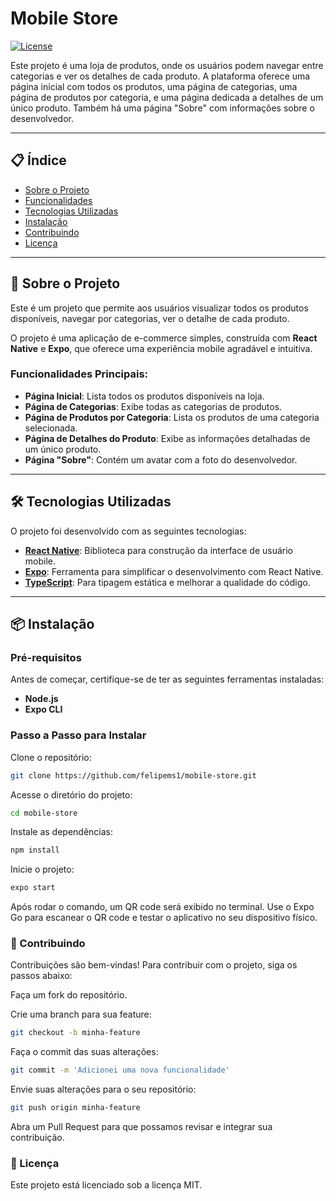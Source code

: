 # **Mobile Store**
[![License](https://img.shields.io/badge/license-MIT-green.svg)](LICENSE)

Este projeto é uma loja de produtos, onde os usuários podem navegar entre categorias e ver os detalhes de cada produto. A plataforma oferece uma página inicial com todos os produtos, uma página de categorias, uma página de produtos por categoria, e uma página dedicada a detalhes de um único produto. Também há uma página "Sobre" com informações sobre o desenvolvedor.

---

## 📋 **Índice**

- [Sobre o Projeto](#sobre-o-projeto)
- [Funcionalidades](#funcionalidades)
- [Tecnologias Utilizadas](#tecnologias-utilizadas)
- [Instalação](#instalação)
- [Contribuindo](#contribuindo)
- [Licença](#licença)

---

## 🚀 **Sobre o Projeto**

Este é um projeto que permite aos usuários visualizar todos os produtos disponíveis, navegar por categorias, ver o detalhe de cada produto.

O projeto é uma aplicação de e-commerce simples, construída com **React Native** e **Expo**, que oferece uma experiência mobile agradável e intuitiva.

### Funcionalidades Principais:

- **Página Inicial**: Lista todos os produtos disponíveis na loja.
- **Página de Categorias**: Exibe todas as categorias de produtos.
- **Página de Produtos por Categoria**: Lista os produtos de uma categoria selecionada.
- **Página de Detalhes do Produto**: Exibe as informações detalhadas de um único produto.
- **Página "Sobre"**: Contém um avatar com a foto do desenvolvedor.

---

## 🛠️ **Tecnologias Utilizadas**

O projeto foi desenvolvido com as seguintes tecnologias:

- **[React Native](https://reactnative.dev/)**: Biblioteca para construção da interface de usuário mobile.
- **[Expo](https://expo.dev/)**: Ferramenta para simplificar o desenvolvimento com React Native.
- **[TypeScript](https://www.typescriptlang.org/)**: Para tipagem estática e melhorar a qualidade do código.
---

## 📦 **Instalação**

### Pré-requisitos

Antes de começar, certifique-se de ter as seguintes ferramentas instaladas:

- **Node.js**
- **Expo CLI**

### Passo a Passo para Instalar

  Clone o repositório:
   ```bash
   git clone https://github.com/felipems1/mobile-store.git
   ```

  Acesse o diretório do projeto:
  ```bash
  cd mobile-store
  ```
  Instale as dependências:

  ```bash
  npm install
  ```
  Inicie o projeto:

  ```bash
  expo start
  ```

  Após rodar o comando, um QR code será exibido no terminal. Use o Expo Go para escanear o QR code e testar o aplicativo no seu dispositivo físico.

### 🤝 Contribuindo
Contribuições são bem-vindas! Para contribuir com o projeto, siga os passos abaixo:

Faça um fork do repositório.

Crie uma branch para sua feature:
```bash
git checkout -b minha-feature
```
Faça o commit das suas alterações:
```bash
git commit -m 'Adicionei uma nova funcionalidade'
```
Envie suas alterações para o seu repositório:
```bash
git push origin minha-feature
```
Abra um Pull Request para que possamos revisar e integrar sua contribuição.

### 📜 Licença
Este projeto está licenciado sob a licença MIT.

